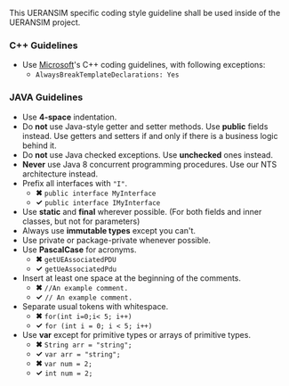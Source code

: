 This UERANSIM specific coding style guideline shall be used inside of the UERANSIM project.

### C++ Guidelines

- Use [Microsoft](https://docs.microsoft.com/en-us/dotnet/fundamentals/code-analysis/code-style-rule-options?view=vs-2017)'s C++ coding guidelines, with following exceptions:
    - `AlwaysBreakTemplateDeclarations: Yes`

### JAVA Guidelines

- Use **4-space** indentation.
- Do **not** use Java-style getter and setter methods. Use **public** fields instead. Use getters and setters if and only if there is a business logic behind it.
- Do **not** use Java checked exceptions. Use **unchecked** ones instead.
- **Never** use Java 8 concurrent programming procedures. Use our NTS architecture instead.
- Prefix all interfaces with `"I"`.
    - **✖** `public interface MyInterface`
    - **✓**    `public interface IMyInterface`
- Use **static** and **final** wherever possible. (For both fields and inner classes, but not for parameters)
- Always use **immutable types** except you can't.
- Use private or package-private whenever possible.
- Use **PascalCase** for acronyms.
    - **✖** `getUEAssociatedPDU`
    - **✓** `getUeAssociatedPdu`
- Insert at least one space at the beginning of the comments.
    - **✖** `//An example comment.`
    - **✓** `// An example comment.`
- Separate usual tokens with whitespace.
    - **✖** `for(int i=0;i< 5; i++)`
    - **✓** `for (int i = 0; i < 5; i++)`
- Use **var** except for primitive types or arrays of primitive types.
    - **✖** `String arr = "string";`
    - **✓** `var arr = "string";`
    - **✖** `var num = 2;`
    - **✓** `int num = 2;`